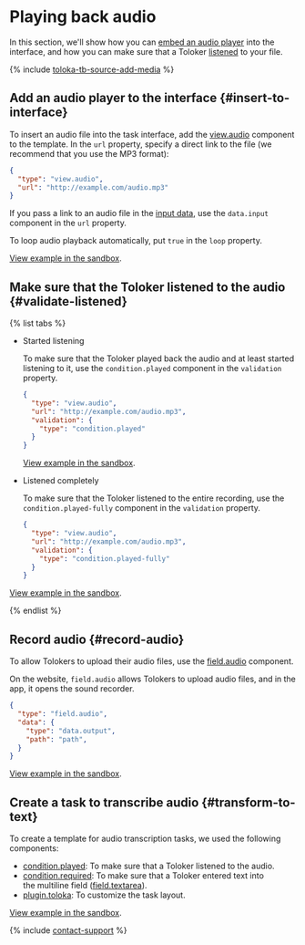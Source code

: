 # Playing back audio

In this section, we'll show how you can [embed an audio player](#insert-to-interface) into the interface, and how you can make sure that a Toloker [listened](#validate-listened) to your file.

{% include [toloka-tb-source-add-media](../_includes/toloka-tb-source/id-toloka-tb-source/add-media.md) %}

## Add an audio player to the interface {#insert-to-interface}

To insert an audio file into the task interface, add the [view.audio](../reference/view.audio.md) component to the template. In the `url` property, specify a direct link to the file (we recommend that you use the MP3 format):
```json
{
  "type": "view.audio",
  "url": "http://example.com/audio.mp3"
}
```

If you pass a link to an audio file in the [input data](work-with-data.md), use the `data.input` component in the `url` property.

To loop audio playback automatically, put `true` in the `loop` property.


[View example in the sandbox](https://tb.yandex.net/editor?config=N4Igxg9gdgZglgcxALhMAOlABF9IBucApgO57JYbY64gAuAngA5Hm2GkB0ANnAM508AGkw1acOkQC2fNgG1RYyoqW1GLNng4lOAQwCuAEzgRhKpXn0AnbppAALOnSZ9kAejfxuRALREAHrpSTN58PpBSnAgS9voARpwmbvohELqGfG4ATAAMAIwA7G55eZ5w3gD6AUEhRBUAsgAKAMwVBTk5ANIAQpzBzWbUqnjcEBBMbHRW+qxDNAC+5gC6iotQ8yBCIHBQTPp0KGgb80A&locale=en).


## Make sure that the Toloker listened to the audio {#validate-listened}

{% list tabs %}

- Started listening

  To make sure that the Toloker played back the audio and at least started listening to it, use the `condition.played` component in the `validation` property.
  ```json
  {
    "type": "view.audio",
    "url": "http://example.com/audio.mp3",
    "validation": {
      "type": "condition.played"
    }
  }
  ```

  [View example in the sandbox](https://tb.yandex.net/editor?locale=en&config=N4Igxg9gdgZglgcxALhMAOlABF9IBucApgO57JYbY64gAuAngA5Hm2GkB0ANnAM508AGkw1acOkQC2fNgG1RYyoqW1GLNng4lOAQwCuAEzgRhKpXm66ARkW6aQAFQBODLGF5gA1nCgIsAMr61lISWHBSUkTGupLcbiQSABYQ+nRYArrOdL7+dElEWAbGEJxm1Kp4+s72KLRJdHRMfMgA9K3w3EQAtEQAHrpSTF183ZBSnAjJwZwmrfrDELqGfK0ATAAMAIwA7K1bWx1wXQD6-YPDRCcAsgAKAMwnOxsbANIAQpxD9+WqOFq6XiGWImKBsKh-Gh4dSsOp4SBQYw5aCcYa6BjRX6Q+q+QRwkAATVSWCgRGiWDoECwaLc+UKxRM7l4TDKIHMYgAvuysFyKlgALqKXkckBCEC+JhpFBoEUcoA).


- Listened completely

  To make sure that the Toloker listened to the entire recording, use the `condition.played-fully` component in the `validation` property.
  ```json
  {
    "type": "view.audio",
    "url": "http://example.com/audio.mp3",
    "validation": {
      "type": "condition.played-fully"
    }
  }
  ```


[View example in the sandbox](https://tb.yandex.net/editor?locale=en&config=N4Igxg9gdgZglgcxALhMAOlABF9IBucApgO57JYbY64gAuAngA5Hm2GkB0ANnAM508AGkw1acOkQC2fNgG1RYyoqW1GLNng4lOAQwCuAEzgRhKpXm66ARkW6aQAFQBODLAN3O6cKAix0ACyIsA2MIEKhDLDBeMABrHz8AZX1rKQksEgkAiH06LF4BIihE-3DA4OLvZ2CayGdjX04zalU8fWd7FFoAujomPmQAeiH4biIAWiIAD10pJnG+CcgpTgRs1M4TIf0FiF1DPiGAJgAGAEYAdiHz89G4cYB9GbmFokeAWQAFAGZHy9OpwA0gAhTjzH4tVQ4LS6XiGXTeaBsKjQmh4dSsbp4SCRCQmKCcBa6BhEQwTGD6bjcBhQtE9HyCbEgACauSwUCIZLKWGJbgqISMJmivCYPIFxUMzRA5jEAF9ZVgFa0sABdRTKuUgIQgHxMPIoNBauVAA).

{% endlist %}

## Record audio {#record-audio}

To allow Tolokers to upload their audio files, use the [field.audio](../reference/field.audio.md) component.

On the website, `field.audio` allows Tolokers to upload audio files, and in the app, it opens the sound recorder.

```json
{
  "type": "field.audio",
  "data": {
    "type": "data.output",
    "path": "path",
  }
}
```

[View example in the sandbox](https://clck.ru/TEDEW).


## Create a task to transcribe audio {#transform-to-text}

To create a template for audio transcription tasks, we used the following components:

- [condition.played](../reference/condition.played.md): To make sure that a Toloker listened to the audio.
- [condition.required](../reference/condition.required.md): To make sure that a Toloker entered text into the multiline field ([field.textarea](../reference/field.textarea.md)).
- [plugin.toloka](../reference/plugin.toloka.md): To customize the task layout.


[View example in the sandbox](https://tb.yandex.net/editor?locale=en&config=N4Igxg9gdgZglgcxALhMAOlABF9IBucApgO57JYbY64gAuAngA5Hm2GkB0ANnAM508AGkw1acOkQC2fNgG1RYyoqW1uAQwBGRbmzwAZfpOx0IWOgAsiWdQFcAJnDNheTTsJVK8jFnoLESTjtHCA9qVTxbACddFGVw1VofVji8e3U6dU44KCZbQRARBIiQJgyLP2CnPE8xAF8ixPZ1XnS6Jyg2Kiacb2YUijxIKEd26E4mDQYiezCe2gscgsGQAE0IWywoIhnzM0n1BnMrGwcnLBc4NxrimjrarAaH7sS+31SQeB17TkkAD0yUSI6jmrxAGm0sRWABV+sdrP86FgGBssFZ1FEsDl4acQhdXO5Cg9eiA2iC4i8mm8BrQyZwNnQ8gVGj08GVLH4gXxbNwCsTHiySvgWnA2h0uvySck-MNRh1OECAI62OBA2ZE25iPCLKDLWjQxZ8LBSWwCLDaLDwbjcXY5G5Ne63R1iAC6iie1DZ3FsCBysjiCgSlJo1L8kx9OV+EG4EAA1uTBSHwYcGRLNbRYzl1Ss+GAotHYomtfR1HxYwB1UUcuIAVgADHWHs67oo3VA6oUQDkmSg0Io8FVQh8LHRGXxkAB6CdWogAWiIf3UUkmRD4s8gUk4vsstk02QgE9skwg6nsfAnACY6wBGADsE+v1+ncBtAH0F0uV6+ALIABQAzK+t4NgA0gAQpwy7-jcHZ1EAA).

{% include [contact-support](../_includes/contact-support.md) %}